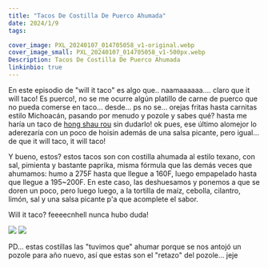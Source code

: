 ```yaml
---
title: "Tacos De Costilla De Puerco Ahumada"
date: 2024/1/9
tags:

cover_image: PXL_20240107_014705058_v1-original.webp
cover_image_small: PXL_20240107_014705058_v1-500px.webp
Description: Tacos De Costilla De Puerco Ahumada
linkinbio: true
---
```


En este episodio de "will it taco" es algo que.. naamaaaaaa.... claro que it will taco! Es puerco!, no se me ocurre algún platillo de carne de puerco que no pueda comerse en taco... desde... ps no se... orejas fritas hasta carnitas estilo Michoacán, pasando por menudo y pozole y sabes qué? hasta me haría un taco de <a href="u6rai6bfros51-original.webp">hong shau rou</a>  sin dudarlo! ok pues, ese último alomejor lo aderezaría con un poco de hoisin además de una salsa picante, pero igual... de que it will taco, it will taco!

Y bueno, estos? estos tacos son con costilla ahumada al estilo texano, con sal, pimienta y bastante paprika, misma fórmula que las demás veces que ahumamos: humo a 275F hasta que llegue a 160F, luego empapelado hasta que llegue a 195~200F. En este caso, las deshuesamos y ponemos a que se doren un poco, pero luego luego, a la tortilla de maíz, cebolla, cilantro, limón, sal y una salsa picante p'a que acomplete el sabor.

Will it taco? feeeecnhell nunca hubo duda!

[![](PXL_20240107_013834186_v1)](PXL_20240107_013834186_v1-original.webp)
[![](PXL_20240107_014705058_v1)](PXL_20240107_014705058_v1-original.webp)

PD... estas costillas las "tuvimos que" ahumar porque se nos antojó un pozole para año nuevo, así que estas son el "retazo" del pozole... jeje